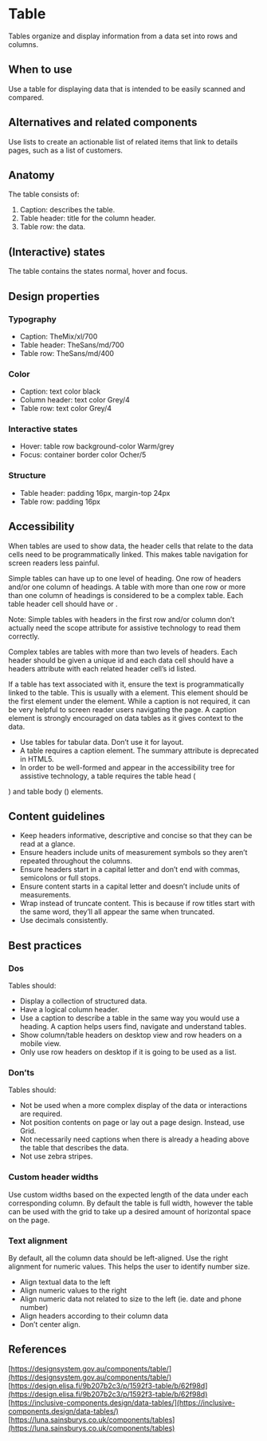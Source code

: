 # Table

Tables organize and display information from a data set into rows and columns.

## When to use

Use a table for displaying data that is intended to be easily scanned and compared.

## Alternatives and related components

Use lists to create an actionable list of related items that link to details pages, such as a list of customers.

## Anatomy

The table consists of:

1. Caption: describes the table.
2. Table header: title for the column header.
3. Table row: the data.

## (Interactive) states

The table contains the states normal, hover and focus.

## Design properties

### Typography

- Caption: TheMix/xl/700
- Table header: TheSans/md/700
- Table row: TheSans/md/400

### Color

- Caption: text color black
- Column header: text color Grey/4
- Table row: text color Grey/4

### Interactive states

- Hover: table row background-color Warm/grey
- Focus: container border color Ocher/5

### Structure

- Table header: padding 16px, margin-top 24px
- Table row: padding 16px

## Accessibility

When tables are used to show data, the header cells that relate to the data cells need to be programmatically linked. This makes table navigation for screen readers less painful.

Simple tables can have up to one level of heading. One row of headers and/or one column of headings. A table with more than one row or more than one column of headings is considered to be a complex table. Each table header cell should have <th scope='col'> or <th scope='row'>.

Note: Simple tables with headers in the first row and/or column don’t actually need the scope attribute for assistive technology to read them correctly.

Complex tables are tables with more than two levels of headers. Each header should be given a unique id and each data cell should have a headers attribute with each related header cell’s id listed.

If a table has text associated with it, ensure the text is programmatically linked to the table. This is usually with a <caption> element. This element should be the first element under the <table> element. While a caption is not required, it can be very helpful to screen reader users navigating the page. A caption element is strongly encouraged on data tables as it gives context to the data.

- Use tables for tabular data. Don’t use it for layout.
- A table requires a caption element. The summary attribute is deprecated in HTML5.
- In order to be well-formed and appear in the accessibility tree for assistive technology, a table requires the table head (<thead>) and table body (<tbody>) elements.

## Content guidelines

- Keep headers informative, descriptive and concise so that they can be read at a glance.
- Ensure headers include units of measurement symbols so they aren’t repeated throughout the columns.
- Ensure headers start in a capital letter and don’t end with commas, semicolons or full stops.
- Ensure content starts in a capital letter and doesn’t include units of measurements.
- Wrap instead of truncate content. This is because if row titles start with the same word, they’ll all appear the same when truncated.
- Use decimals consistently.

## Best practices

### Dos

Tables should:

- Display a collection of structured data.
- Have a logical column header.
- Use a caption to describe a table in the same way you would use a heading. A caption helps users find, navigate and understand tables.
- Show column/table headers on desktop view and row headers on a mobile view.
- Only use row headers on desktop if it is going to be used as a list.

### Don’ts

Tables should:

- Not be used when a more complex display of the data or interactions are required.
- Not position contents on page or lay out a page design. Instead, use Grid.
- Not necessarily need captions when there is already a heading above the table that describes the data.
- Not use zebra stripes.

### Custom header widths

Use custom widths based on the expected length of the data under each corresponding column. By default the table is full width, however the table can be used with the grid to take up a desired amount of horizontal space on the page.

### Text alignment

By default, all the column data should be left-aligned. Use the right alignment for numeric values. This helps the user to identify number size.

- Align textual data to the left
- Align numeric values to the right
- Align numeric data not related to size to the left (ie. date and phone number)
- Align headers according to their column data
- Don’t center align.

## References

[https://designsystem.gov.au/components/table/](https://designsystem.gov.au/components/table/)
[https://design.elisa.fi/9b207b2c3/p/1592f3-table/b/62f98d](https://design.elisa.fi/9b207b2c3/p/1592f3-table/b/62f98d)
[https://inclusive-components.design/data-tables/](https://inclusive-components.design/data-tables/)
[https://luna.sainsburys.co.uk/components/tables](https://luna.sainsburys.co.uk/components/tables)
